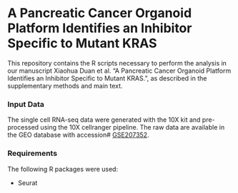 # A Pancreatic Cancer Organoid Platform Identifies an Inhibitor Specific to Mutant KRAS

This repository contains the R scripts necessary to perform the analysis in our
manuscript Xiaohua Duan et al. “A Pancreatic Cancer Organoid Platform Identifies an
Inhibitor Specific to Mutant KRAS.”, as described in the supplementary methods and
main text.

### Input Data

The single cell RNA-seq data were generated with the 10X kit and pre-processed
using the 10X cellranger pipeline. The raw data are available in the GEO
database with accession#
[GSE207352](https://www.ncbi.nlm.nih.gov/geo/query/acc.cgi?&acc=GSE207352).

### Requirements

The following R packages were used:
- Seurat

